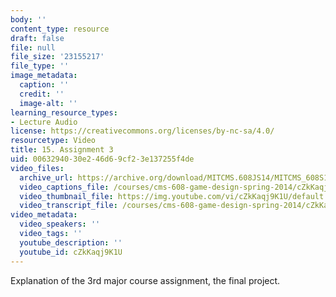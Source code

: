 ```yaml
---
body: ''
content_type: resource
draft: false
file: null
file_size: '23155217'
file_type: ''
image_metadata:
  caption: ''
  credit: ''
  image-alt: ''
learning_resource_types:
- Lecture Audio
license: https://creativecommons.org/licenses/by-nc-sa/4.0/
resourcetype: Video
title: 15. Assignment 3
uid: 00632940-30e2-46d6-9cf2-3e137255f4de
video_files:
  archive_url: https://archive.org/download/MITCMS.608JS14/MITCMS_608S14_ses15.mp3
  video_captions_file: /courses/cms-608-game-design-spring-2014/cZkKaqj9K1U_captions.webvtt
  video_thumbnail_file: https://img.youtube.com/vi/cZkKaqj9K1U/default.jpg
  video_transcript_file: /courses/cms-608-game-design-spring-2014/cZkKaqj9K1U_transcript.pdf
video_metadata:
  video_speakers: ''
  video_tags: ''
  youtube_description: ''
  youtube_id: cZkKaqj9K1U
---
```

Explanation of the 3rd major course assignment, the final project.